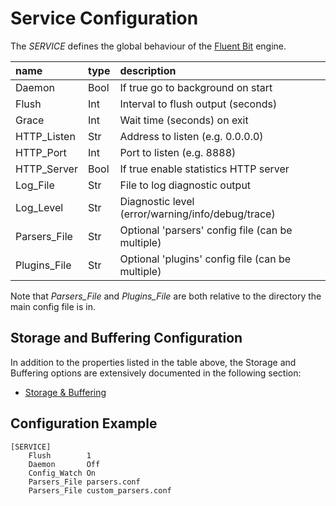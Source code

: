# Service Configuration

The _SERVICE_ defines the global behaviour of the [Fluent Bit](http://fluentbit.io) engine.

| name         | type | description                                       |
| :----------- | :--- | :------------------------------------------------ |
| Daemon       | Bool | If true go to background on start                 |
| Flush        | Int  | Interval to flush output (seconds)                |
| Grace        | Int  | Wait time (seconds) on exit                       |
| HTTP_Listen  | Str  | Address to listen (e.g. 0.0.0.0)                  |
| HTTP_Port    | Int  | Port to listen (e.g. 8888)                        |
| HTTP_Server  | Bool | If true enable statistics HTTP server             |
| Log_File     | Str  | File to log diagnostic output                     |
| Log_Level    | Str  | Diagnostic level (error/warning/info/debug/trace) |
| Parsers_File | Str  | Optional 'parsers' config file (can be multiple)  |
| Plugins_File | Str  | Optional 'plugins' config file (can be multiple)  |

Note that _Parsers_File_ and _Plugins_File_ are both relative to the directory the main config file is in.

## Storage and Buffering Configuration

In addition to the properties listed in the table above, the Storage and Buffering options are extensively documented in the following section:

- [Storage & Buffering](../configuration/buffering/README.md)

## Configuration Example

```
[SERVICE]
    Flush        1
    Daemon       Off
    Config_Watch On
    Parsers_File parsers.conf
    Parsers_File custom_parsers.conf
```
